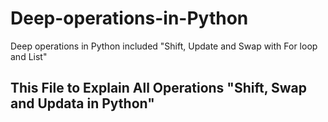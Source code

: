 # Deep-operations-in-Python

Deep operations in Python included "Shift, Update and Swap with For loop and List"

## This File to Explain All Operations "Shift, Swap and Updata in Python"
